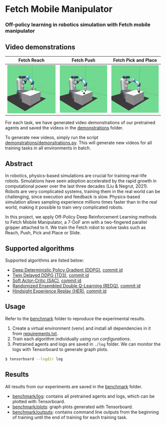 # Fetch Mobile Manipulator
### Off-policy learning in robotics simulation with Fetch mobile manipulator

## Video demonstrations

| Fetch Reach | Fetch Push | Fetch Pick and Place                                                                  |
|-------------|------------|---------------------------------------------------------------------------------------|
| ![FetchReach-v4](./demonstrations/gifs/FetchReach-v4.gif) | ![FetchPush-v4](./demonstrations/gifs/FetchPush-v4.gif) | ![FetchPickAndPlace-v4](./demonstrations/gifs/FetchPickAndPlace-v4.gif) |

For each task, we have generated video demonstrations of our pretrained agents and saved the videos in the [demonstrations](./demonstrations) folder.

To generate new videos, simply run the script [demonstrations/demonstrations.py](./demonstrations/demonstrations.py). This will generate new videos for all training tasks in all environments in batch.

## Abstract

In robotics, physics-based simulations are crucial for training real-life robots. Simulations have seen adoption accelerated by the rapid growth in computational power over the last three decades (Liu & Negrut, 2021). Robots are very complicated systems, training them in the real world can be challenging, since execution and feedback is slow. Physics-based simulation allows sampling experience millions times faster than in the real world, making it possible to train very complicated robots. 

In this project, we apply Off-Policy Deep Reinforcement Learning methods to Fetch Mobile Manipulator, a 7-DoF arm with a two-fingered parallel gripper attached to it. We train the Fetch robot to solve tasks such as Reach, Push, Pick and Place or Slide.

## Supported algorithms

Supported algorithms are listed below:
- [Deep Deterministic Policy Gradient (DDPG)](https://arxiv.org/pdf/1509.02971.pdf), [commit id](https://github.com/thu-ml/tianshou/tree/e605bdea942b408126ef4fbc740359773259c9ec)
- [Twin Delayed DDPG (TD3)](https://arxiv.org/pdf/1802.09477.pdf), [commit id](https://github.com/thu-ml/tianshou/tree/e605bdea942b408126ef4fbc740359773259c9ec)
- [Soft Actor-Critic (SAC)](https://arxiv.org/pdf/1812.05905.pdf), [commit id](https://github.com/thu-ml/tianshou/tree/e605bdea942b408126ef4fbc740359773259c9ec)
- [Randomized Ensembled Double Q-Learning (REDQ)](https://arxiv.org/pdf/2101.05982.pdf), [commit id](https://github.com/thu-ml/tianshou/tree/dd16818ce4392cd82a44a8450529450dbf759666)
- [Hindsight Experience Replay (HER)](https://arxiv.org/abs/1707.01495), [commit id](https://github.com/thu-ml/tianshou/tree/d42a5fb3542ab1db49b051aa4fe24cdbadf842a3)

## Usage

Refer to the [benchmark](./benchmark) folder to reproduce the experimental results.
1. Create a virtual environment (venv) and install all dependencies in it from [requirements.txt](./requirements.txt).
2. Train each algorithm individually using *run configurations*. 
3. Pretrained agents and logs are saved in `./log` folder.
We can monitor the logs with Tensorboard to generate graph plots.

```bash
$ tensorboard --logdir log
```

## Results
All results from our experiments are saved in the [benchmark](./benchmark) folder.
 - [benchmark/log](benchmark/log): contains all pretrained agents and logs, which can be plotted with Tensorboard.
 - [benchmark/plots](benchmark/plots): graph plots generated with Tensorboard.
 - [benchmark/outputs](benchmark/outputs): contains command line outputs from the beginning of training until the end of training for each training task.

